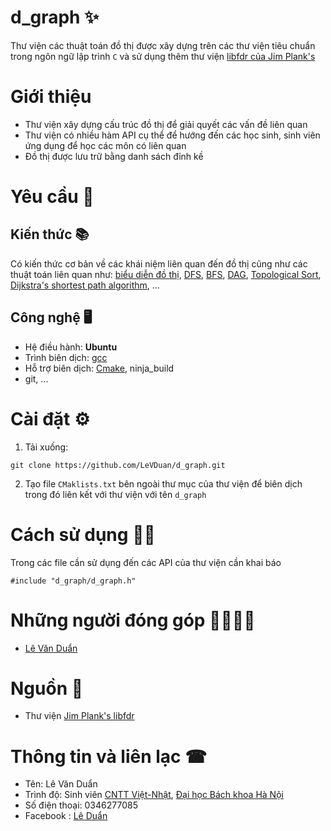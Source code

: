 # d_graph ✨
Thư viện các thuật toán đồ thị được xây dựng trên các thư viện tiêu chuẩn trong ngôn ngữ lập trình `C` và sử dụng thêm thư viện [libfdr của Jim Plank's](http://www.cs.utk.edu/~plank/plank/classes/cs360/360/notes/Libfdr/)
# Giới thiệu
- Thư viện xây dựng cấu trúc đồ thị để giải quyết các vấn đề liên quan
- Thư viện có nhiều hàm API cụ thể để hướng đến các học sinh, sinh viên ứng dụng để học các môn có liên quan
- Đồ thị được lưu trữ bằng danh sách đỉnh kề
# Yêu cầu 📌
## Kiến thức 📚
Có kiến thức cơ bản về các khái niệm liên quan đến đồ thị cũng như các thuật toán liên quan như:
 [biểu diễn đồ thị](https://vi.wikipedia.org/wiki/Bi%E1%BB%83u_di%E1%BB%85n_%C4%91%E1%BB%93_th%E1%BB%8B),
 [DFS](https://en.wikipedia.org/wiki/Depth-first_search), 
 [BFS](https://www.geeksforgeeks.org/breadth-first-search-or-bfs-for-a-graph/), 
 [DAG](https://en.wikipedia.org/wiki/Directed_acyclic_graph), 
 [Topological Sort](https://vi.wikipedia.org/wiki/S%E1%BA%AFp_x%E1%BA%BFp_t%C3%B4_p%C3%B4), 
 [Dijkstra's shortest path algorithm](https://vi.wikipedia.org/wiki/Thu%E1%BA%ADt_to%C3%A1n_Dijkstra), ...
## Công nghệ 🖥
* Hệ điều hành: **Ubuntu**
* Trình biên dịch: [gcc](https://gcc.gnu.org/) 
* Hỗ trợ biên dịch: [Cmake](https://cmake.org/), ninja_build
* git, ...
# Cài đặt ⚙
1. Tải xuống: 
``` 
git clone https://github.com/LeVDuan/d_graph.git 
```
2. Tạo file `CMaklists.txt` bên ngoài thư mục của thư viện để biên dịch trong đó liên kết với thư viện với tên `d_graph`
# Cách sử dụng 👨‍💻
Trong các file cần sử dụng đến các API của thư viện cần khai báo 
```
#include "d_graph/d_graph.h"
```
# Những người đóng góp 👨‍👨‍👦‍👦
- [Lê Văn Duẩn](https://github.com/LeVDuan)
# Nguồn 🔗
- Thư viện [Jim Plank's libfdr](http://www.cs.utk.edu/~plank/plank/classes/cs360/360/notes/Libfdr/)
# Thông tin và liên lạc ☎
- Tên: Lê Văn Duẩn
- Trình độ: Sinh viên [CNTT Việt-Nhật](https://www.hust.edu.vn/cntt-vietnhat), [Đại học Bách khoa Hà Nội](https://www.hust.edu.vn/)
- Số điện thoại: 0346277085
- Facebook : [Lê Duẩn](https://www.facebook.com/profile.php?id=100051555680303)
